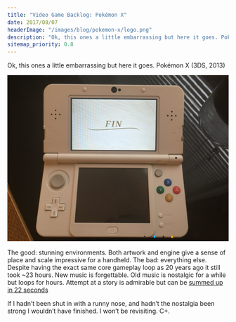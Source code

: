 ```yaml
--- 
title: "Video Game Backlog: Pokémon X"
date: 2017/08/07
headerImage: "/images/blog/pokemon-x/logo.png"
description: "Ok, this ones a little embarrassing but here it goes. Pokémon X (3DS, 2013)"
sitemap_priority: 0.8
---
```


Ok, this ones a little embarrassing but here it goes. Pokémon X (3DS, 2013)

<img src= "../images/blog/pokemon-x/the-end.jpg"  />

The good: stunning environments. Both artwork and engine give a sense of place and scale impressive for a handheld. The bad: everything else. Despite having the exact same core gameplay loop as 20 years ago it still took ~23 hours. New music is forgettable. Old music is nostalgic for a while but loops for hours. Attempt at a story is admirable but can be [summed up in 22 seconds](https://youtu.be/DN9DW4rrEjY)

If I hadn’t been shut in with a runny nose, and hadn’t the nostalgia been strong I wouldn’t have finished. I won’t be revisiting. C+.
